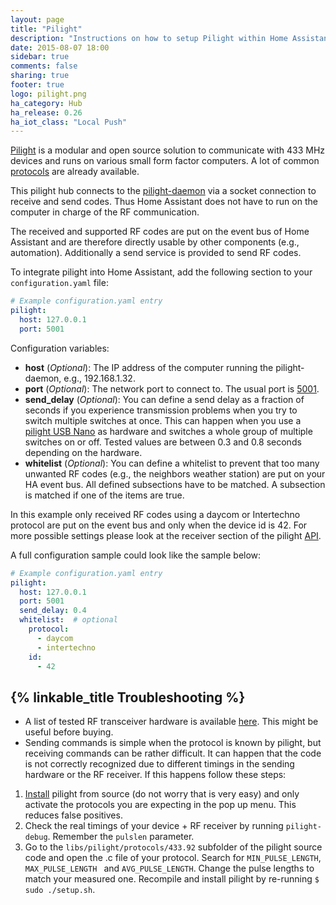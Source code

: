 ```yaml
---
layout: page
title: "Pilight"
description: "Instructions on how to setup Pilight within Home Assistant."
date: 2015-08-07 18:00
sidebar: true
comments: false
sharing: true
footer: true
logo: pilight.png
ha_category: Hub
ha_release: 0.26
ha_iot_class: "Local Push"
---
```


[Pilight](https://www.pilight.org/) is a modular and open source solution to communicate with 433 MHz devices and runs on various small form factor computers. A lot of common [protocols](https://manual.pilight.org/protocols/index.html) are already available.

This pilight hub connects to the [pilight-daemon](https://manual.pilight.org/programs/daemon.html) via a socket connection to receive and send codes. Thus Home Assistant does not have to run on the computer in charge of the RF communication. 

The received and supported RF codes are put on the event bus of Home Assistant and are therefore directly usable by other components (e.g., automation). Additionally a send service is provided to send RF codes.

To integrate pilight into Home Assistant, add the following section to your `configuration.yaml` file:

```yaml
# Example configuration.yaml entry
pilight:
  host: 127.0.0.1
  port: 5001
```

Configuration variables:

- **host** (*Optional*): The IP address of the computer running the pilight-daemon, e.g., 192.168.1.32.
- **port** (*Optional*): The network port to connect to. The usual port is [5001](https://manual.pilight.org/development/api.html).
- **send_delay** (*Optional*): You can define a send delay as a fraction of seconds if you experience transmission problems when you try to switch multiple switches at once. This can happen when you use a [pilight USB Nano](https://github.com/pilight/pilight-usb-nano) as hardware and switches a whole group of multiple switches on or off. Tested values are between 0.3 and 0.8 seconds depending on the hardware.
- **whitelist** (*Optional*): You can define a whitelist to prevent that too many unwanted RF codes (e.g., the neighbors weather station) are put on your HA event bus. All defined subsections have to be matched. A subsection is matched if one of the items are true.

In this example only received RF codes using a daycom or Intertechno protocol are put on the event bus and only when the device id is 42. For more possible settings please look at the receiver section of the pilight [API](https://manual.pilight.org/development/api.html).

A full configuration sample could look like the sample below:

```yaml
# Example configuration.yaml entry
pilight:
  host: 127.0.0.1
  port: 5001
  send_delay: 0.4
  whitelist:  # optional
    protocol:
      - daycom
      - intertechno
    id:
      - 42
```

## {% linkable_title Troubleshooting %}

- A list of tested RF transceiver hardware is available [here](https://manual.pilight.org/electronics/index.html). This might be useful before buying.
- Sending commands is simple when the protocol is known by pilight, but receiving commands can be rather difficult. It can happen that the code is not correctly recognized due to different timings in the sending hardware or the RF receiver. If this happens follow these steps:

1. [Install](https://manual.pilight.org/installation.html) pilight from source (do not worry that is very easy) and only activate the protocols you are expecting in the pop up menu. This reduces false positives.
2. Check the real timings of your device + RF receiver by running `pilight-debug`. Remember the `pulslen` parameter.
3. Go to the `libs/pilight/protocols/433.92` subfolder of the pilight source code and open the .c file of your protocol. Search for `MIN_PULSE_LENGTH`, `MAX_PULSE_LENGTH ` and `AVG_PULSE_LENGTH`. Change the pulse lengths to match your measured one. Recompile and install pilight by re-running `$ sudo ./setup.sh`.
